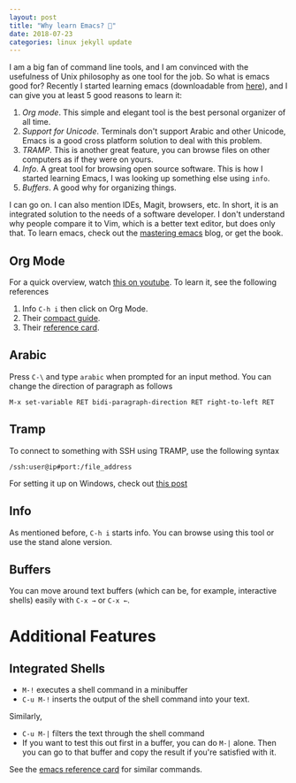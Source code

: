 ```yaml
---
layout: post
title: "Why learn Emacs? 🙏"
date: 2018-07-23
categories: linux jekyll update
---
```


I am a big fan of command line tools, and I am convinced with the usefulness of Unix philosophy as one tool for the job. So what is emacs good for? Recently I started learning emacs (downloadable from [here](https://www.gnu.org/software/emacs/)), and I can give you at least 5 good reasons to learn it:

1. *Org mode*. This simple and elegant tool is the best personal organizer of all time.
2. *Support for Unicode*. Terminals don't support Arabic and other Unicode, Emacs is a good cross platform solution to deal with this problem. 
3. *TRAMP*. This is another great feature, you can browse files on other computers as if they were on yours.
4. *Info*. A great tool for browsing open source software. This is how I started learning Emacs, I was looking up something else using `info`. 
5. *Buffers*. A good why for organizing things.

I can go on. I can also mention IDEs, Magit, browsers, etc. In short, it is an integrated solution to the needs of a software developer. I don't understand why people compare it to Vim, which is a better text editor, but does only that. To learn emacs, check out the [mastering emacs](https://masteringemacs.org) blog, or get the book.

## Org Mode

For a quick overview, watch [this on youtube](https://www.youtube.com/watch?v=SzA2YODtgK4). To learn it, see the following references

1. Info `C-h i` then click on Org Mode.
2. Their [compact guide](https://orgmode.org/orgguide.pdf).
3. Their [reference card](https://orgmode.org/orgcard.pdf).

## Arabic

Press `C-\` and type `arabic` when prompted for an input method. You can change the direction of paragraph as follows

```
M-x set-variable RET bidi-paragraph-direction RET right-to-left RET
```

## Tramp

To connect to something with SSH using TRAMP, use the following syntax
```
/ssh:user@ip#port:/file_address
```
For setting it up on Windows, check out [this post](https://creechy.wordpress.com/category/uncategorized/)

## Info

As mentioned before, `C-h i` starts info. You can browse using this tool or use the stand alone version.


## Buffers

You can move around text buffers (which can be, for example, interactive shells) easily with `C-x →` or `C-x ←`.


# Additional Features


## Integrated Shells

* `M-!` executes a shell command in a minibuffer
* `C-u M-!` inserts the output of the shell command into your text.

Similarly,

* `C-u M-|` filters the text through the shell command 
* If you want to test this out first in a buffer, you can do `M-|` alone. Then you can go to that buffer and copy the result if you're satisfied with it.

See the [emacs reference card](https://www.gnu.org/software/emacs/refcards/pdf/refcard.pdf) for similar commands.
